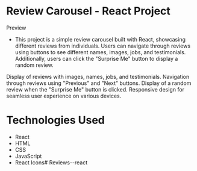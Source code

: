 # Review Carousel - React Project

Preview 


* This project is a simple review carousel built with React, showcasing different reviews from individuals. Users can navigate through reviews using buttons to see different names, images, jobs, and testimonials. Additionally, users can click the "Surprise Me" button to display a random review.

Display of reviews with images, names, jobs, and testimonials.
Navigation through reviews using "Previous" and "Next" buttons.
Display of a random review when the "Surprise Me" button is clicked.
Responsive design for seamless user experience on various devices.
# Technologies Used
* React
* HTML
* CSS
* JavaScript
* React Icons#   R e v i e w s - - r e a c t  
 